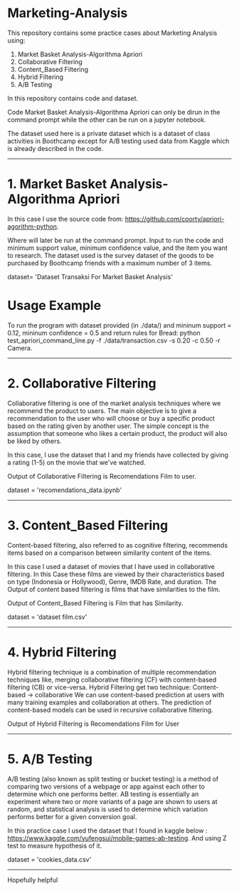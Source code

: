 # Marketing-Analysis
This repository contains some practice cases about Marketing Analysis using: 
1. Market Basket Analysis-Algorithma Apriori
2. Collaborative Filtering
3. Content_Based Filtering
4. Hybrid Filtering
5. A/B Testing

In this repository contains code and dataset.

Code Market Basket Analysis-Algorithma Apriori can only be dirun in the command prompt while the other can be run on a jupyter notebook.

The dataset used here is a private dataset which is a dataset of class activities in Boothcamp except for A/B testing used data from Kaggle which is already described in the code.

------------------------------------------------------------------------------------------------------------------------------------------
# 1. Market Basket Analysis-Algorithma Apriori
In this case I use the source code from: https://github.com/coorty/apriori-agorithm-python. 

Where will later be run at the command prompt. Input to run the code and minimum support value, minimum confidence value, and the item you want to research.
The dataset used is the survey dataset of the goods to be purchased by Boothcamp friends with a maximum number of 3 items. 

dataset= 'Dataset Transaksi For Market Basket Analysis'

# Usage Example
To run the program with dataset provided (in ./data/) and mininum support = 0.12, mininum confidence = 0.5 and return rules for Bread:
python test_apriori_command_line.py -f ./data/transaction.csv -s 0.20 -c 0.50 -r Camera.

-----------------------------------------------------------------------------------------------------------------------------------------
# 2. Collaborative Filtering
Collaborative filtering is one of the market analysis techniques where we recommend the product to users. The main objective is to give a recommendation to the user who will choose or buy a specific product based on the rating given by another user. The simple concept is the assumption that someone who likes a certain product, the product will also be liked by others. 

In this case, I use the dataset that I and my friends have collected by giving a rating (1-5) on the movie that we've watched. 

Output of Collaborative Filtering is Recomendations Film to user.

dataset = 'recomendations_data.ipynb'

-------------------------------------------------------------------------------------------------------------------------------------------
# 3. Content_Based Filtering
Content-based filtering, also referred to as cognitive filtering, recommends items based on a comparison between similarity content of the items.

In this case I used a dataset of movies that I have used in collaborative filtering. In this Case these films are viewed by their characteristics based on type (Indonesia or Hollywood), Genre, IMDB Rate, and duration. The Output of content based filtering is films that have similarities to the film.

Output of Content_Based Filtering is Film that has Similarity.

dataset = 'dataset film.csv'

----------------------------------------------------------------------------------------------------------------------------------------
# 4. Hybrid Filtering

Hybrid filtering technique is a combination of multiple recommendation techniques like, merging collaborative filtering (CF) with content-based filtering (CB) or vice-versa. Hybrid Filtering get two technique:
Content-based → collaborative We can use content-based prediction at users with many training examples and collaboration at others. The prediction of content-based models can be used in recursive collaborative filtering.

Output of Hybrid Filtering is Recomendations Film for User

--------------------------------------------------------------------------------------------------------------------------------------------
# 5. A/B Testing
A/B testing (also known as split testing or bucket testing) is a method of comparing two versions of a webpage or app against each other to determine which one performs better. AB testing is essentially an experiment where two or more variants of a page are shown to users at random, and statistical analysis is used to determine which variation performs better for a given conversion goal.

In this practice case I used the dataset that I found in kaggle below : https://www.kaggle.com/yufengsui/mobile-games-ab-testing. And using Z test to measure hypothesis of it.

dataset = 'cookies_data.csv'

----------------------------------------------------------------------------------------------------------------------------------------
Hopefully helpful


